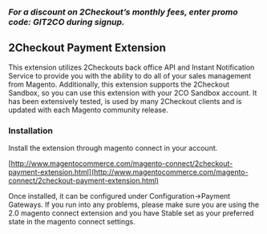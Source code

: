 ### _For a discount on 2Checkout’s monthly fees, enter promo code:  GIT2CO  during signup._

## 2Checkout Payment Extension

This extension utilizes 2Checkouts back office API and Instant Notification Service to provide you with the ability to do all of your sales management from Magento. Additionally, this extension supports the 2Checkout Sandbox, so you can use this extension with your 2CO Sandbox account. It has been extensively tested, is used by many 2Checkout clients and is updated with each Magento community release.

### Installation

Install the extension through magento connect in your account. 

[http://www.magentocommerce.com/magento-connect/2checkout-payment-extension.html](http://www.magentocommerce.com/magento-connect/2checkout-payment-extension.html)

Once installed, it can be configured under Configuration->Payment Gateways. If you run into any problems, please make sure you are using the 2.0 magento connect extension and you have Stable set as your preferred state in the magento connect settings.
